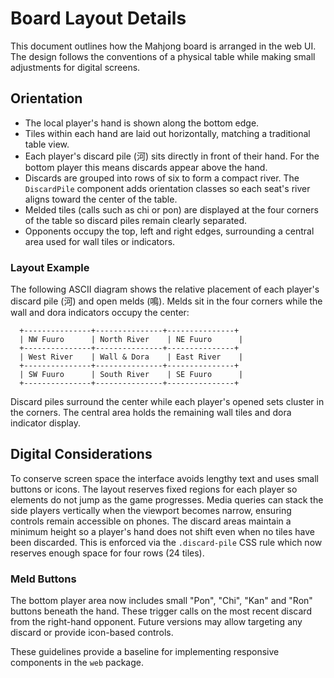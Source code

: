 # Board Layout Details

This document outlines how the Mahjong board is arranged in the web UI. The design follows the conventions of a physical table while making small adjustments for digital screens.

## Orientation

- The local player's hand is shown along the bottom edge.
- Tiles within each hand are laid out horizontally, matching a traditional table view.
- Each player's discard pile (河) sits directly in front of their hand. For the bottom player this means discards appear above the hand.
- Discards are grouped into rows of six to form a compact river. The `DiscardPile` component adds orientation classes so each seat's river aligns toward the center of the table.
- Melded tiles (calls such as chi or pon) are displayed at the four corners of the table so discard piles remain clearly separated.
- Opponents occupy the top, left and right edges, surrounding a central area used for wall tiles or indicators.

### Layout Example

The following ASCII diagram shows the relative placement of each player's discard pile (河)
and open melds (鳴). Melds sit in the four corners while the wall and dora indicators occupy
the center:

```
  +---------------+---------------+---------------+
  | NW Fuuro      | North River    | NE Fuuro      |
  +---------------+---------------+---------------+
  | West River    | Wall & Dora    | East River    |
  +---------------+---------------+---------------+
  | SW Fuuro      | South River    | SE Fuuro      |
  +---------------+---------------+---------------+
```

Discard piles surround the center while each player's opened sets cluster in the
corners. The central area holds the remaining wall tiles and dora indicator display.

## Digital Considerations

To conserve screen space the interface avoids lengthy text and uses small buttons or icons. The layout reserves fixed regions for each player so elements do not jump as the game progresses. Media queries can stack the side players vertically when the viewport becomes narrow, ensuring controls remain accessible on phones.
The discard areas maintain a minimum height so a player's hand does not shift even when no tiles have been discarded.
This is enforced via the `.discard-pile` CSS rule which now reserves enough space for four rows (24 tiles).

### Meld Buttons

The bottom player area now includes small "Pon", "Chi", "Kan" and "Ron" buttons beneath the hand. These trigger calls on the most recent discard from the right-hand opponent. Future versions may allow targeting any discard or provide icon-based controls.

These guidelines provide a baseline for implementing responsive components in the `web` package.

